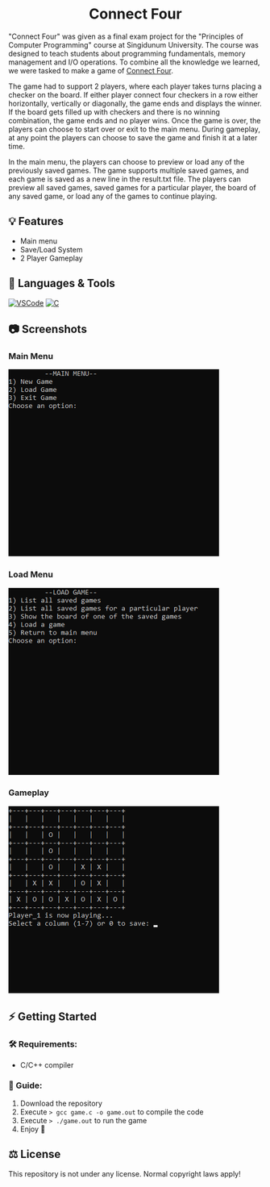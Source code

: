 <h1 align="center">Connect Four</h1>

"Connect Four" was given as a final exam project for the "Principles of Computer Programming" course at Singidunum University. The course was designed to teach students about programming fundamentals, memory management and I/O operations. To combine all the knowledge we learned, we were tasked to make a game of [Connect Four](https://en.wikipedia.org/wiki/Connect_Four).

The game had to support 2 players, where each player takes turns placing a checker on the board. If either player connect four checkers in a row either horizontally, vertically or diagonally, the game ends and displays the winner. If the board gets filled up with checkers and there is no winning combination, the game ends and no player wins. Once the game is over, the players can choose to start over or exit to the main menu. During gameplay, at any point the players can choose to save the game and finish it at a later time.

In the main menu, the players can choose to preview or load any of the previously saved games. The game supports multiple saved games, and each game is saved as a new line in the result.txt file. The players can preview all saved games, saved games for a particular player, the board of any saved game, or load any of the games to continue playing.

## 💡 Features

- Main menu
- Save/Load System
- 2 Player Gameplay

## 🧰 Languages & Tools

<a href="https://code.visualstudio.com/"><img src="https://cdn.jsdelivr.net/gh/devicons/devicon/icons/vscode/vscode-original.svg" width="30px" alt="VSCode" title="Visual Studio Code"></a>
<a href="#"><img src="https://cdn.jsdelivr.net/gh/devicons/devicon/icons/c/c-original.svg" width="30px" alt="C" title="C Programming Language"></a>

## 📷 Screenshots

### Main Menu
![Main Menu](.github/images/main_menu.png?raw=true)

### Load Menu
![Load Menu](.github/images/load_menu.png?raw=true)

### Gameplay
![Gameplay](.github/images/gameplay.gif?raw=true)

## ⚡ Getting Started

### 🛠 Requirements:

- C/C++ compiler

### 📖 Guide:

1. Download the repository
2. Execute ```> gcc game.c -o game.out``` to compile the code
3. Execute ```> ./game.out``` to run the game
4. Enjoy 🙂

## ⚖ License

This repository is not under any license. Normal copyright laws apply!
